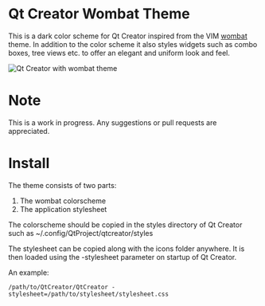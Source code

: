 Qt Creator Wombat Theme
=======================

This is a dark color scheme for Qt Creator inspired from the VIM [wombat][1] theme. In addition to the color scheme it also styles widgets such as combo boxes, tree views etc. to offer an elegant and uniform look and feel.

![Qt Creator with wombat theme](http://i.imgur.com/eqXMhz1.png)


Note
====

This is a work in progress. Any suggestions or pull requests are appreciated.


Install
=======

The theme consists of two parts:

1. The wombat colorscheme
2. The application stylesheet

The colorscheme should be copied in the styles directory of Qt Creator such as ~/.config/QtProject/qtcreator/styles

The stylesheet can be copied along with the icons folder anywhere. It is then loaded using the -stylesheet parameter on startup of Qt Creator.

An example:
```
/path/to/QtCreator/QtCreator -stylesheet=/path/to/stylesheet/stylesheet.css
```


[1]: http://dengmao.wordpress.com/2007/01/22/vim-color-scheme-wombat/
